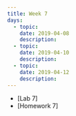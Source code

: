 ```yaml
---
title: Week 7
days:
  - topic: 
    date: 2019-04-08
    description: 
  - topic:
    date: 2019-04-10
    description: 
  - topic: 
    date: 2019-04-12
    description: 
---
```


- [Lab 7]
- [Homework 7]
